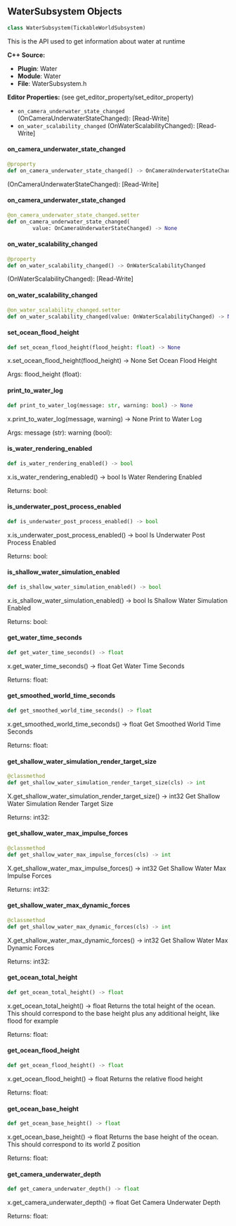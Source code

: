 ## WaterSubsystem Objects

```python
class WaterSubsystem(TickableWorldSubsystem)
```

This is the API used to get information about water at runtime

**C++ Source:**

- **Plugin**: Water
- **Module**: Water
- **File**: WaterSubsystem.h

**Editor Properties:** (see get_editor_property/set_editor_property)

- ``on_camera_underwater_state_changed`` (OnCameraUnderwaterStateChanged):  [Read-Write]
- ``on_water_scalability_changed`` (OnWaterScalabilityChanged):  [Read-Write]

<a id="unreal.WaterSubsystem.on_camera_underwater_state_changed"></a>

#### on_camera_underwater_state_changed

```python
@property
def on_camera_underwater_state_changed() -> OnCameraUnderwaterStateChanged
```

(OnCameraUnderwaterStateChanged):  [Read-Write]

<a id="unreal.WaterSubsystem.on_camera_underwater_state_changed"></a>

#### on_camera_underwater_state_changed

```python
@on_camera_underwater_state_changed.setter
def on_camera_underwater_state_changed(
        value: OnCameraUnderwaterStateChanged) -> None
```

<a id="unreal.WaterSubsystem.on_water_scalability_changed"></a>

#### on_water_scalability_changed

```python
@property
def on_water_scalability_changed() -> OnWaterScalabilityChanged
```

(OnWaterScalabilityChanged):  [Read-Write]

<a id="unreal.WaterSubsystem.on_water_scalability_changed"></a>

#### on_water_scalability_changed

```python
@on_water_scalability_changed.setter
def on_water_scalability_changed(value: OnWaterScalabilityChanged) -> None
```

<a id="unreal.WaterSubsystem.set_ocean_flood_height"></a>

#### set_ocean_flood_height

```python
def set_ocean_flood_height(flood_height: float) -> None
```

x.set_ocean_flood_height(flood_height) -> None
Set Ocean Flood Height

Args:
    flood_height (float):

<a id="unreal.WaterSubsystem.print_to_water_log"></a>

#### print_to_water_log

```python
def print_to_water_log(message: str, warning: bool) -> None
```

x.print_to_water_log(message, warning) -> None
Print to Water Log

Args:
    message (str): 
    warning (bool):

<a id="unreal.WaterSubsystem.is_water_rendering_enabled"></a>

#### is_water_rendering_enabled

```python
def is_water_rendering_enabled() -> bool
```

x.is_water_rendering_enabled() -> bool
Is Water Rendering Enabled

Returns:
    bool:

<a id="unreal.WaterSubsystem.is_underwater_post_process_enabled"></a>

#### is_underwater_post_process_enabled

```python
def is_underwater_post_process_enabled() -> bool
```

x.is_underwater_post_process_enabled() -> bool
Is Underwater Post Process Enabled

Returns:
    bool:

<a id="unreal.WaterSubsystem.is_shallow_water_simulation_enabled"></a>

#### is_shallow_water_simulation_enabled

```python
def is_shallow_water_simulation_enabled() -> bool
```

x.is_shallow_water_simulation_enabled() -> bool
Is Shallow Water Simulation Enabled

Returns:
    bool:

<a id="unreal.WaterSubsystem.get_water_time_seconds"></a>

#### get_water_time_seconds

```python
def get_water_time_seconds() -> float
```

x.get_water_time_seconds() -> float
Get Water Time Seconds

Returns:
    float:

<a id="unreal.WaterSubsystem.get_smoothed_world_time_seconds"></a>

#### get_smoothed_world_time_seconds

```python
def get_smoothed_world_time_seconds() -> float
```

x.get_smoothed_world_time_seconds() -> float
Get Smoothed World Time Seconds

Returns:
    float:

<a id="unreal.WaterSubsystem.get_shallow_water_simulation_render_target_size"></a>

#### get_shallow_water_simulation_render_target_size

```python
@classmethod
def get_shallow_water_simulation_render_target_size(cls) -> int
```

X.get_shallow_water_simulation_render_target_size() -> int32
Get Shallow Water Simulation Render Target Size

Returns:
    int32:

<a id="unreal.WaterSubsystem.get_shallow_water_max_impulse_forces"></a>

#### get_shallow_water_max_impulse_forces

```python
@classmethod
def get_shallow_water_max_impulse_forces(cls) -> int
```

X.get_shallow_water_max_impulse_forces() -> int32
Get Shallow Water Max Impulse Forces

Returns:
    int32:

<a id="unreal.WaterSubsystem.get_shallow_water_max_dynamic_forces"></a>

#### get_shallow_water_max_dynamic_forces

```python
@classmethod
def get_shallow_water_max_dynamic_forces(cls) -> int
```

X.get_shallow_water_max_dynamic_forces() -> int32
Get Shallow Water Max Dynamic Forces

Returns:
    int32:

<a id="unreal.WaterSubsystem.get_ocean_total_height"></a>

#### get_ocean_total_height

```python
def get_ocean_total_height() -> float
```

x.get_ocean_total_height() -> float
Returns the total height of the ocean. This should correspond to the base height plus any additional height, like flood for example

Returns:
    float:

<a id="unreal.WaterSubsystem.get_ocean_flood_height"></a>

#### get_ocean_flood_height

```python
def get_ocean_flood_height() -> float
```

x.get_ocean_flood_height() -> float
Returns the relative flood height

Returns:
    float:

<a id="unreal.WaterSubsystem.get_ocean_base_height"></a>

#### get_ocean_base_height

```python
def get_ocean_base_height() -> float
```

x.get_ocean_base_height() -> float
Returns the base height of the ocean. This should correspond to its world Z position

Returns:
    float:

<a id="unreal.WaterSubsystem.get_camera_underwater_depth"></a>

#### get_camera_underwater_depth

```python
def get_camera_underwater_depth() -> float
```

x.get_camera_underwater_depth() -> float
Get Camera Underwater Depth

Returns:
    float:

<a id="unreal.WaterZone"></a>